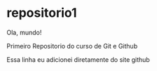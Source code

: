 # repositorio1
Ola, mundo!

 Primeiro Repositorio do curso de Git e Github

Essa linha eu adicionei diretamente do site github
